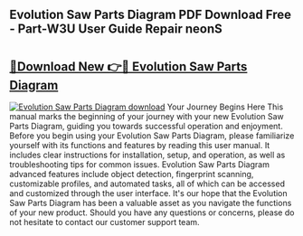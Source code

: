 ## Evolution Saw Parts Diagram PDF Download Free - Part-W3U User Guide Repair neonS

# <h2><a href="http://dfpblr.blite.top/?on=Evolution+Saw+Parts+Diagram">🔗Download New 👉🔴 Evolution Saw Parts Diagram</a></h2>

[![Evolution Saw Parts Diagram download](https://i.imgur.com/lujVjoI.png)](http://dfpblr.blite.top/?on=Evolution+Saw+Parts+Diagram)
Your Journey Begins Here This manual marks the beginning of your journey with your new Evolution Saw Parts Diagram, guiding you towards successful operation and enjoyment. Before you begin using your Evolution Saw Parts Diagram, please familiarize yourself with its functions and features by reading this user manual. It includes clear instructions for installation, setup, and operation, as well as troubleshooting tips for common issues. Evolution Saw Parts Diagram advanced features include object detection, fingerprint scanning, customizable profiles, and automated tasks, all of which can be accessed and customized through the user interface. It's our hope that the Evolution Saw Parts Diagram has been a valuable asset as you navigate the functions of your new product. Should you have any questions or concerns, please do not hesitate to contact our customer support team.
